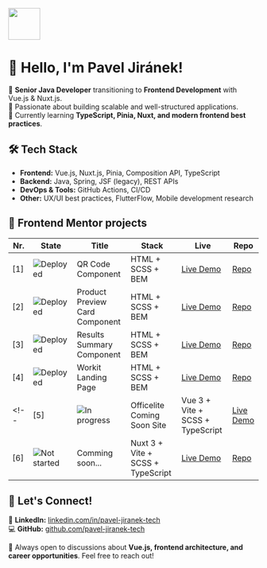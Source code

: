 <p align="left">
  <img src="https://avatars.githubusercontent.com/u/168131349" width="64">
</p>

# 👋 Hello, I'm Pavel Jiránek!

🚀 **Senior Java Developer** transitioning to **Frontend Development** with Vue.js & Nuxt.js.  
🎯 Passionate about building scalable and well-structured applications.  
🌱 Currently learning **TypeScript, Pinia, Nuxt, and modern frontend best practices**.  

## 🛠️ Tech Stack  
- **Frontend:** Vue.js, Nuxt.js, Pinia, Composition API, TypeScript  
- **Backend:** Java, Spring, JSF (legacy), REST APIs  
- **DevOps & Tools:** GitHub Actions, CI/CD  
- **Other:** UX/UI best practices, FlutterFlow, Mobile development research  

## 🧪 Frontend Mentor projects

| Nr. | State | Title | Stack | Live | Repo |
|-------|-------|-------|-------|------|------|
| [1] | ![Deployed](https://img.shields.io/badge/status-🚀%20deployed-brightgreen) | QR Code Component | HTML + SCSS + BEM | [Live Demo](https://pj-fm-qr.netlify.app) | [Repo](https://github.com/pavel-jiranek-tech/frontend-mentor-basic/tree/main/qr-code-component) |
| [2] | ![Deployed](https://img.shields.io/badge/status-🚀%20deployed-brightgreen) | Product Preview Card Component | HTML + SCSS + BEM | [Live Demo](https://pj-fm-ppc.netlify.app) | [Repo](https://github.com/pavel-jiranek-tech/frontend-mentor-basic/tree/main/product-preview-card-component) |
| [3] | ![Deployed](https://img.shields.io/badge/status-🚀%20deployed-brightgreen) | Results Summary Component | HTML + SCSS + BEM | [Live Demo](https://pj-fm-ppc.netlify.app) | [Repo](https://github.com/pavel-jiranek-tech/frontend-mentor-basic/tree/main/results-summary-component) |
| [4] | ![Deployed](https://img.shields.io/badge/status-🚀%20deployed-brightgreen) | Workit Landing Page | HTML + SCSS + BEM | [Live Demo](https://pj-fm-wlp.netlify.app/) | [Repo](https://github.com/pavel-jiranek-tech/frontend-mentor-basic/tree/main/workit-landing-page) |
<!-- | [5] | ![In progress](https://img.shields.io/badge/status-🟡%20in%20progress-yellow) | Officelite Coming Soon Site | Vue 3 + Vite + SCSS + TypeScript | [Live Demo](#) | [Repo](https://github.com/pavel-jiranek-tech/frontend-mentor-vue-officelite-coming-soon) |
| [6] | ![Not started](https://img.shields.io/badge/status-🔴%20not%20started-red) | Comming soon... | Nuxt 3 + Vite + SCSS + TypeScript | [Live Demo](#) | [Repo](#) | -->

<!--
---
## 📌 Featured Projects
🔹 **[Nuxt.js Starter Kit](https://github.com/pavel-jiranek-tech/nuxt-starter-kit)** – Scalable project setup with TypeScript, Pinia, and testing.  
🔹 **[Vue Todo App](https://github.com/pavel-jiranek-tech/vue-todo-app)** – My take on a task management app with real-world features.  
🔹 **[Mock API Service](https://github.com/pavel-jiranek-tech/mock-api-service)** – API mocking for frontend development.  
---
-->

## 📣 Let's Connect!
💼 **LinkedIn:** [linkedin.com/in/pavel-jiranek-tech](https://linkedin.com/in/pavel-jiranek-tech)  
💻 **GitHub:** [github.com/pavel-jiranek-tech](https://github.com/pavel-jiranek-tech)  
  
📩 Always open to discussions about **Vue.js, frontend architecture, and career opportunities**. Feel free to reach out!  
